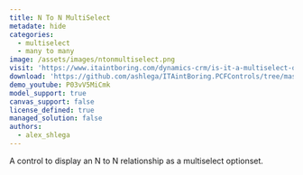 ```yaml
---
title: N To N MultiSelect
metadate: hide
categories:
  - multiselect
  - many to many
image: /assets/images/ntonmultiselect.png
visit: 'https://www.itaintboring.com/dynamics-crm/is-it-a-multiselect-optionset-nope-its-an-nn-lookup/'
download: 'https://github.com/ashlega/ITAintBoring.PCFControls/tree/master/Controls/NToNMultiSelect'
demo_youtube: P03vV5MiCmk
model_support: true
canvas_support: false
license_defined: true
managed_solution: false
authors:
  - alex_shlega
---
```


A control to display an N to N relationship as a multiselect optionset.
